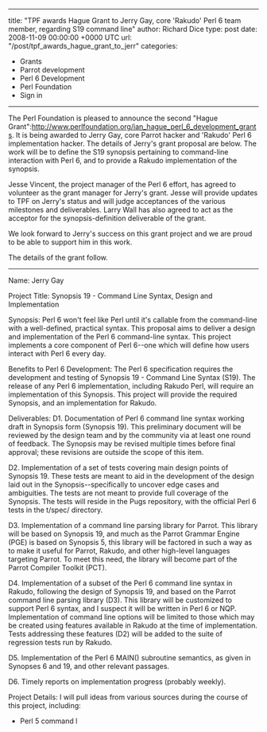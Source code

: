 
---
title: "TPF awards Hague Grant to Jerry Gay, core 'Rakudo' Perl 6 team member, regarding S19 command line"
author: Richard Dice
type: post
date: 2008-11-09 00:00:00 +0000 UTC
url: "/post/tpf_awards_hague_grant_to_jerr"
categories:
 - Grants
 - Parrot development
 - Perl 6 Development
 - Perl Foundation
 - Sign in

---

The Perl Foundation is pleased to announce the second "Hague Grant":http://www.perlfoundation.org/ian_hague_perl_6_development_grants. It is being awarded to Jerry Gay, core Parrot hacker and 'Rakudo' Perl 6 implementation hacker.  The details of Jerry's grant proposal are below.  The work will be to define the S19 synopsis pertaining to command-line interaction with Perl 6, and to provide a Rakudo implementation of the synopsis.

Jesse Vincent, the project manager of the Perl 6 effort, has agreed to volunteer as the grant manager for Jerry's grant. Jesse will provide updates to TPF on Jerry's status and will judge acceptances of the various milestones and deliverables.  Larry Wall has also agreed to act as the acceptor for the synopsis-definition deliverable of the grant.

We look forward to Jerry's success on this grant project and we are proud to be able to support him in this work.

The details of the grant follow.


<hr>
<p>

Name: Jerry Gay

Project Title: Synopsis 19 - Command Line Syntax, Design and Implementation

Synopsis:
Perl 6 won't feel like Perl until it's callable from the command-line
with a well-defined, practical syntax. This proposal aims to deliver a
design and implementation of the Perl 6 command-line syntax. This project
implements a core component of Perl 6--one which will define how users
interact with Perl 6 every day.


Benefits to Perl 6 Development:
The Perl 6 specification requires the development and testing of
Synopsis 19 - Command Line Syntax (S19). The release of any Perl 6
implementation, including Rakudo Perl, will require an implementation
of this Synopsis. This project will provide the required Synopsis, and
an implementation for Rakudo.


Deliverables:
D1. Documentation of Perl 6 command line syntax working draft in
    Synopsis form (Synopsis 19). This preliminary document will be
    reviewed by the design team and by the community via at least one
    round of feedback. The Synopsis may be revised multiple times before
    final approval; these revisions are outside the scope of this item.

D2. Implementation of a set of tests covering main design points of
    Synopsis 19. These tests are meant to aid in the development of
    the design laid out in the Synopsis--specifically to uncover edge
    cases and ambiguities. The tests are not meant to provide full
    coverage of the Synopsis. The tests will reside in the Pugs
    repository, with the official Perl 6 tests in the t/spec/ directory.

D3. Implementation of a command line parsing library for Parrot.
    This library will be based on Synopsis 19, and much as the Parrot
    Grammar Engine (PGE) is based on Synopsis 5, this library will be
    factored in such a way as to make it useful for Parrot, Rakudo,
    and other high-level languages targeting Parrot. To meet this need,
    the library will become part of the Parrot Compiler Toolkit (PCT).

D4. Implementation of a subset of the Perl 6 command line syntax in
    Rakudo, following the design of Synopsis 19, and based on the Parrot
    command line parsing library (D3). This library will be customized to
    support Perl 6 syntax, and I suspect it will be written in Perl 6 or
    NQP. Implementation of command line options will be limited to those
    which may be created using features available in Rakudo at the time of
    implementation. Tests addressing these features (D2) will be added to
    the suite of regression tests run by Rakudo.

D5. Implementation of the Perl 6 MAIN() subroutine semantics, as given
    in Synopses 6 and 19, and other relevant passages.

D6. Timely reports on implementation progress (probably weekly).


Project Details:
I will pull ideas from various sources during the course of this project,
including:
* Perl 5 command l